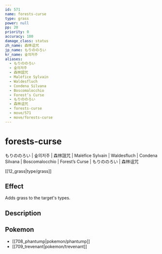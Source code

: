 ```yaml
---
id: 571
name: forests-curse
type: grass
power: null
pp: 20
priority: 0
accuracy: 100
damage_class: status
zh_name: 森林诅咒
jp_name: もりののろい
kr_name: 숲의저주
aliases:
  - もりののろい
  - 숲의저주
  - 森林詛咒
  - Maléfice Sylvain
  - Waldesfluch
  - Condena Silvana
  - Boscomalocchio
  - Forest’s Curse
  - もりののろい
  - 森林诅咒
  - forests-curse
  - move/571
  - move/forests-curse
---
```

# forests-curse
    
もりののろい | 숲의저주 | 森林詛咒 | Maléfice Sylvain | Waldesfluch | Condena Silvana | Boscomalocchio | Forest’s Curse | もりののろい | 森林诅咒

[[12_grass|type/grass]]

## Effect

Adds grass to the target's types.

## Description



## Pokemon

- [[708_phantump|pokemon/phantump]]
- [[709_trevenant|pokemon/trevenant]]

